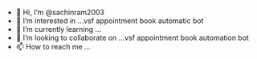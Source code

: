 - 👋 Hi, I’m @sachinram2003
- 👀 I’m interested in ...vsf appointment book automatic bot
- 🌱 I’m currently learning ...
- 💞️ I’m looking to collaborate on ...vsf appointment book automation bot
- 📫 How to reach me ...

<!---
sachinram2003/sachinram2003 is a ✨ special ✨ repository because its `README.md` (this file) appears on your GitHub profile.
You can click the Preview link to take a look at your changes.
--->
